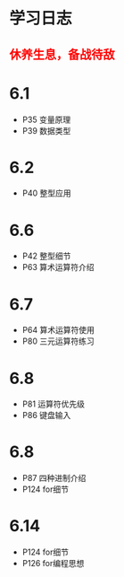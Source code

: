 # 学习日志
<font color="red">休养生息，备战待敌
-
</font>


# 6.1
- P35 变量原理
- P39 数据类型
# 6.2
- P40 整型应用
# 6.6
- P42 整型细节
- P63 算术运算符介绍
# 6.7
- P64 算术运算符使用
- P80 三元运算符练习
# 6.8
- P81 运算符优先级
- P86 键盘输入
# 6.8
- P87 四种进制介绍
- P124 for细节
# 6.14 
- P124 for细节
- P126 for编程思想